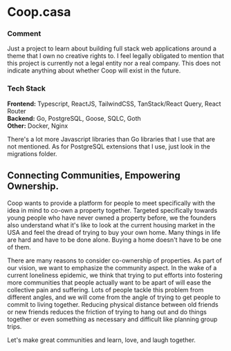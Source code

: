 # Coop.casa

### Comment

Just a project to learn about building full stack web applications around a theme that I own no creative rights to. I feel legally obligated to mention
that this project is currently not a legal entity nor a real company. This does not indicate anything about
whether Coop will exist in the future.

### Tech Stack

**Frontend:** Typescript, ReactJS, TailwindCSS, TanStack/React Query, React Router <br>
**Backend:** Go, PostgreSQL, Goose, SQLC, Goth <br>
**Other:** Docker, Nginx

There's a lot more Javascript libraries than Go libraries that I use that are not mentioned. As for PostgreSQL extensions that I use, just look in the migrations folder.

## Connecting Communities, Empowering Ownership.

Coop wants to provide a platform for people to meet specifically with the idea in mind to
co-own a property together. Targeted specifically towards young people
who have never owned a property before, we the founders also understand what it's like to
look at the current housing market in the USA and feel the dread of trying to buy your own home.
Many things in life are hard and have to be done alone. Buying a home doesn't have to be one of them.

There are many reasons to consider co-ownership of properties. As part of our vision, we want
to emphasize the community aspect. In the wake of a current loneliness epidemic, we think
that trying to put efforts into fostering more communities that people actually want to be apart of
will ease the collective pain and suffering. Lots of people tackle this problem from different angles, and
we will come from the angle of trying to get people to commit to living together. Reducing physical distance
between old friends or new friends reduces the friction of trying to hang out and do things together or
even something as necessary and difficult like planning group trips.

Let's make great communities and learn, love, and laugh together.
